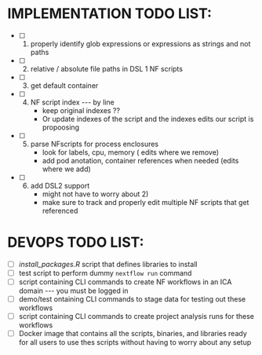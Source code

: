 # IMPLEMENTATION TODO LIST:
- [ ] 1) properly identify glob expressions or expressions as strings and not paths
- [ ] 2) relative / absolute file paths in DSL 1 NF scripts
- [ ] 3) get default container
- [ ] 4) NF script index --- by line
		- keep original indexes ??
		- Or update indexes of the script and the indexes edits our script is propoosing
- [ ] 5) parse NFscripts for process enclosures
		- look for labels, cpu, memory  ( edits where we remove)
		- add pod anotation, container references when needed (edits where we add)
- [ ] 6) add DSL2 support
 		- might not have to worry about 2)
 		- make sure to track and properly edit multiple NF scripts that get referenced

# DEVOPS TODO LIST:
- [ ]  *install_packages.R* script that defines libraries to install
- [ ]   test script to perform dummy ```nextflow run``` command
- [ ]   script containing CLI commands to create NF workflows in an ICA domain --- you must be logged in
- [ ]   demo/test ontaining CLI commands to stage data for testing out these workflows
- [ ]   script containing CLI commands to create project analysis runs for these workflows
- [ ] 	Docker image that contains all the scripts, binaries, and libraries ready for all users to use thes scripts without having to worry about any setup
